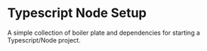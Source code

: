 # Typescript Node Setup

A simple collection of boiler plate and dependencies for starting a Typescript/Node project.